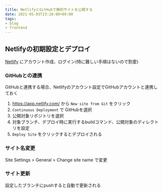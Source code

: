 ```yaml
---
title: NetlifyとGitHubで静的サイトを公開する
date: 2021-05-03T23:28:00+09:00
tags:
- blog
- frontend
---
```


## Netlifyの初期設定とデプロイ

[Netlify](note/Netlify.md) にアカウント作成、ログイン(特に難しい手順はないので割愛)

### GitHubとの連携

GitHubと連携する場合、Netlifyのアカウント設定でGitHubアカウントと連携しておく

1. <https://app.netlify.com/> から `New site from Git` をクリック
1. `Continuous Deployment` で GitHubを選択
1. 公開対象リポジトリを選択
1. 対象ブランチ、デプロイ時に実行するbuildコマンド、公開対象のディレクトリを設定
1. `Deploy Site` をクリックするとデプロイされる

### サイト名変更

Site Settings > General > Change site name で変更

### サイト更新

設定したブランチにpushすると自動で更新される
